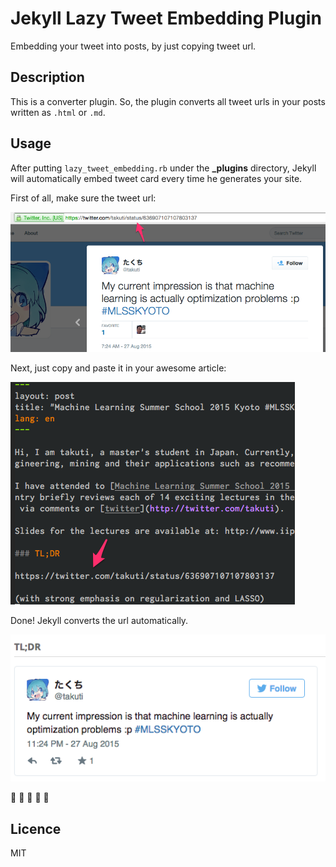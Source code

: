 Jekyll Lazy Tweet Embedding Plugin
====

Embedding your tweet into posts, by just copying tweet url.

## Description

This is a converter plugin. So, the plugin converts all tweet urls in your posts written as `.html` or `.md`.

## Usage

After putting `lazy_tweet_embedding.rb` under the **_plugins** directory, Jekyll will automatically embed tweet card every time he generates your site.

First of all, make sure the tweet url:

![1](/screenshots/1.png)

Next, just copy and paste it in your awesome article:

![2](/screenshots/2.png)

Done! Jekyll converts the url automatically.

![3](/screenshots/3.png)

:tada: :tada: :tada: :tada: :tada:

## Licence

MIT